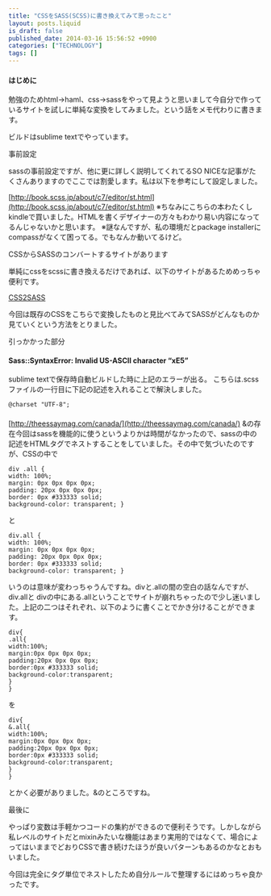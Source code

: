 ```yaml
---
title: "CSSをSASS(SCSS)に書き換えてみて思ったこと"
layout: posts.liquid
is_draft: false
published_date: 2014-03-16 15:56:52 +0900
categories: ["TECHNOLOGY"]
tags: []
---
```


#### はじめに
勉強のためhtml-\>haml、css-\>sassをやって見ようと思いまして今自分で作っているサイトを試しに単純な変換をしてみました。という話をメモ代わりに書きます。

ビルドはsublime textでやっています。

事前設定

sassの事前設定ですが、他に更に詳しく説明してくれてるSO NICEな記事がたくさんありますのでここでは割愛します。私は以下を参考にして設定しました。

[http://book.scss.jp/about/c7/editor/st.html](http://book.scss.jp/about/c7/editor/st.html) ※ちなみにこちらの本わたくしkindleで買いました。HTMLを書くデザイナーの方々もわかり易い内容になってるんじゃないかと思います。 ※謎なんですが、私の環境だとpackage installerにcompassがなくて困ってる。でもなんか動いてるけど。

CSSからSASSのコンバートするサイトがあります

単純にcssをscssに書き換えるだけであれば、以下のサイトがあるためめっちゃ便利です。

[CSS2SASS](http://css2sass.heroku.com)

今回は既存のCSSをこちらで変換したものと見比べてみてSASSがどんなものか見ていくという方法をとりました。

引っかかった部分

#### Sass::SyntaxError: Invalid US-ASCII character “xE5”
sublime textで保存時自動ビルドした時に上記のエラーが出る。 こちらは.scssファイルの一行目に下記の記述を入れることで解決しました。

    @charset "UTF-8";

#### 
[http://theessaymag.com/canada/](http://theessaymag.com/canada/) &の存在今回はsassを機能的に使うというよりかは時間がなかったので、sassの中の記述をHTMLタグでネストすることをしていました。その中で気づいたのですが、CSSの中で

    div .all {
    width: 100%;
    margin: 0px 0px 0px 0px;
    padding: 20px 0px 0px 0px;
    border: 0px #333333 solid;
    background-color: transparent; }

と

    div.all {
    width: 100%;
    margin: 0px 0px 0px 0px;
    padding: 20px 0px 0px 0px;
    border: 0px #333333 solid;
    background-color: transparent; }

いうのは意味が変わっちゃうんですね。divと.allの間の空白の話なんですが、div.allと divの中にある.allということでサイトが崩れちゃったので少し迷いました。上記の二つはそれぞれ、以下のように書くことでかき分けることができます。

    div{
    .all{
    width:100%;
    margin:0px 0px 0px 0px;
    padding:20px 0px 0px 0px;
    border:0px #333333 solid;
    background-color:transparent;
    }
    }

を

    div{
    &.all{
    width:100%;
    margin:0px 0px 0px 0px;
    padding:20px 0px 0px 0px;
    border:0px #333333 solid;
    background-color:transparent;
    }
    }

とかく必要がありました。&のところですね。

最後に

やっぱり変数は手軽かつコードの集約ができるので便利そうです。しかしながら私レベルのサイトだとmixinみたいな機能はあまり実用的ではなくて、場合によってはいままでどおりCSSで書き続けたほうが良いパターンもあるのかなとおもいました。

今回は完全にタグ単位でネストしたため自分ルールで整理するにはめっちゃ良かったです。


